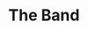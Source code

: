 ---
title: "The Band"
summary: "Canadian-American roots rock group. Gradually came together from 1960 to 1964 as ' backing band The Hawks . Upon leaving Hawkins in 1964, they were briefly known as . In 1965, they released a single under the name . In late summer 1965, was looking for a backup band for his first U.S. \"electric\" tour, and Levon And The Hawks were recommended by blues singer . Sessions with Dylan ended in October 1967. Stories vary as to the manner in which they ultimately adopted the name \"The Band\", but by 1968, with the release of their first album , they were performing officially as The Band. Inducted into the Rock & Roll Hall Of Fame in 1994 . Original line-up: Rick Danko: bass guitar, double bass, fiddle, trombone, vocals Levon Helm: drums, mandolin, guitar, vocals Garth Hudson: keyboard instruments, saxophones, trumpet Richard Manuel: piano, drums, baritone saxophone, vocals Robbie Robertson: guitar, vocals"
image: "the-band.jpg"
apple_music_artist_url: "https://music.apple.com/gb/artist/the-band/556583"
---